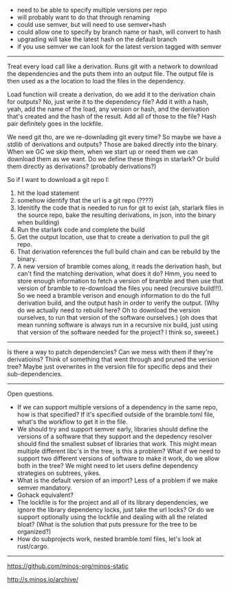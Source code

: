 
- need to be able to specify multiple versions per repo
- will probably want to do that through renaming
- could use semver, but will need to use semver+hash
- could allow one to specify by branch name or hash, will convert to hash
- upgrading will take the latest hash on the default branch
- if you use semver we can look for the latest version tagged with semver

----

Treat every load call like a derivation. Runs git with a network to download the dependencies and the puts them into an output file. The output file is then used as a the location to load the files in the dependency.

Load function will create a derivation, do we add it to the derivation chain for outputs? No, just write it to the dependency file? Add it with a hash, yeah, add the name of the load, any version or hash, and the derivation that's created and the hash of the result. Add all of those to the file? Hash pair definitely goes in the lockfile.

We need git tho, are we re-downlading git every time? So maybe we have a stdlib of derivations and outputs? Those are baked directly into the binary. When we GC we skip them, when we start up or need them we can download them as we want. Do we define these things in starlark? Or build them directly as derivations? (probably derivations?)

So if I want to download a git repo I:
1. hit the load statement
2. somehow identify that the url is a git repo (????)
3. Idenitify the code that is needed to run for git to exist (ah, starlark files in the source repo, bake the resulting derivations, in json, into the binary when building)
4. Run the starlark code and complete the build
5. Get the output location, use that to create a derivation to pull the git repo.
6. That derivation references the full build chain and can be rebuild by the binary.
7. A new version of bramble comes along, it reads the derivation hash, but can't find the matching derivation, what does it do? Hmm, you need to store enough information to fetch a version of bramble and then use that version of bramble to re-download the files you need (recursive build!!!). So we need a bramble verison and enough information to do the full derivation build, and the output hash in order to verify the output. (Why do we actually need to rebuild here? Oh to download the version ourselves, to run that version of the software ourselves.) (oh does that mean running software is always run in a recursive nix build, just using that version of the software needed for the project? I think so, sweeet.)

---

Is there a way to patch dependencies? Can we mess with them if they're derivatioins? Think of something that went through and pruned the version tree?
Maybe just overwrites in the version file for specific deps and their sub-dependencies.

---

Open questions.

- If we can support multiple versions of a dependency in the same repo, how is that specified? If it's specified outside of the bramble.toml file, what's the workflow to get it in the file.
- We should try and support semver early, libraries should define the versions of a software that they support and the depedency resolver should find the smallest subset of libraries that work. This might mean multiple different libc's in the tree, is this a problem? What if we need to support two different versions of software to make it work, do we allow both in the tree? We might need to let users define dependency strategies on subtrees, yikes.
- What is the default version of an import? Less of a problem if we make semver mandatory.
- Gohack equivalent?
- The lockfile is for the project and all of its library dependencies, we ignore the library dependency locks, just take the url locks? Or do we support optionally using the lockfile and dealing with all the related bloat? (What is the solution that puts pressure for the tree to be organized?)
- How do subprojects work, nested bramble.toml files, let's look at rust/cargo.


---

https://github.com/minos-org/minos-static

http://s.minos.io/archive/
